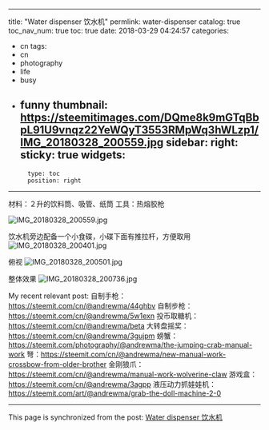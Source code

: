 
---
title: "Water dispenser  饮水机"
permlink: water-dispenser
catalog: true
toc_nav_num: true
toc: true
date: 2018-03-29 04:24:57
categories:
- cn
tags:
- cn
- photography
- life
- busy
- funny
thumbnail: https://steemitimages.com/DQme8k9mGTqBbpL91U9vnqz22YeWQyT3553RMpWq3hWLzp1/IMG_20180328_200559.jpg
sidebar:
    right:
        sticky: true
widgets:
    -
        type: toc
        position: right
---


材料：２升的饮料筒、吸管、纸筒
工具：热熔胶枪

![IMG_20180328_200559.jpg](https://steemitimages.com/DQme8k9mGTqBbpL91U9vnqz22YeWQyT3553RMpWq3hWLzp1/IMG_20180328_200559.jpg)

饮水机旁边配备一个小食碟，小碟下面有推拉杆，方便取用
![IMG_20180328_200401.jpg](https://steemitimages.com/DQmZaCpSttiHiTGn6NW8ePyZHUokWhBtz13sgHJuy6VwM8w/IMG_20180328_200401.jpg)

俯视
![IMG_20180328_200501.jpg](https://steemitimages.com/DQmSXjo551x2pwHZfFS9by6ThTCcb7LSFATeKtkhFYztxDt/IMG_20180328_200501.jpg)

整体效果
![IMG_20180328_200736.jpg](https://steemitimages.com/DQmQqQFeVHdPnQueYdd7pdwRz2byWLoUEBFHddJBPeqTjWi/IMG_20180328_200736.jpg)

My recent relevant post:
自制手枪：https://steemit.com/cn/@andrewma/44ghbv
自制步枪：https://steemit.com/cn/@andrewma/5w1exn
投币取糖机：https://steemit.com/cn/@andrewma/beta
大转盘摇奖：https://steemit.com/cn/@andrewma/3gujpm
螃蟹：https://steemit.com/photography/@andrewma/the-jumping-crab-manual-work
弩：https://steemit.com/cn/@andrewma/new-manual-work-crossbow-from-older-brother
金刚狼爪：https://steemit.com/cn/@andrewma/manual-work-wolverine-claw
游戏盒：https://steemit.com/cn/@andrewma/3agpp
液压动力抓娃娃机：https://steemit.com/art/@andrewma/grab-the-doll-machine-2-0

- - -

This page is synchronized from the post: [Water dispenser  饮水机](https://steemit.com/@andrewma/water-dispenser)
